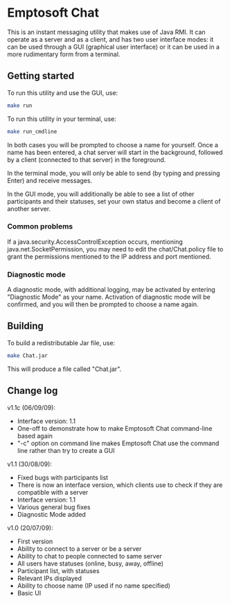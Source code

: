 # Emptosoft Chat

This is an instant messaging utility that makes use of Java RMI. It can operate as a server and as a client, and has two user interface modes: it can be used through a GUI (graphical user interface) or it can be used in a more rudimentary form from a terminal.

## Getting started

To run this utility and use the GUI, use:
```sh
make run
```

To run this utility in your terminal, use:
```sh
make run_cmdline
```

In both cases you will be prompted to choose a name for yourself. Once a name has been entered, a chat server will start in the background, followed by a client (connected to that server) in the foreground.

In the terminal mode, you will only be able to send (by typing and pressing Enter) and receive messages.

In the GUI mode, you will additionally be able to see a list of other participants and their statuses, set your own status and become a client of another server.

### Common problems

If a java.security.AccessControlException occurs, mentioning java.net.SocketPermission, you may need to edit the chat/Chat.policy file to grant the permissions mentioned to the IP address and port mentioned.

### Diagnostic mode

A diagnostic mode, with additional logging, may be activated by entering "Diagnostic Mode" as your name. Activation of diagnostic mode will be confirmed, and you will then be prompted to choose a name again.

## Building

To build a redistributable Jar file, use:
```sh
make Chat.jar
```
This will produce a file called "Chat.jar".

## Change log

v1.1c (06/09/09):
- Interface version: 1.1
- One-off to demonstrate how to make Emptosoft Chat command-line based again
- "-c" option on command line makes Emptosoft Chat use the command line rather than try to create a GUI

v1.1 (30/08/09):
- Fixed bugs with participants list
- There is now an interface version, which clients use to check if they are compatible with a server
- Interface version: 1.1
- Various general bug fixes
- Diagnostic Mode added

v1.0 (20/07/09):
- First version
- Ability to connect to a server or be a server
- Ability to chat to people connected to same server
- All users have statuses (online, busy, away, offline)
- Participant list, with statuses
- Relevant IPs displayed
- Ability to choose name (IP used if no name specified)
- Basic UI
